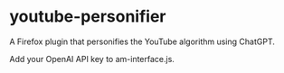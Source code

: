 # youtube-personifier
A Firefox plugin that personifies the YouTube algorithm using ChatGPT.

Add your OpenAI API key to am-interface.js.
